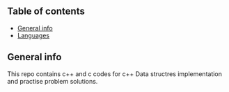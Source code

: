 ## Table of contents
* [General info](#general-info)
* [Languages](#language)


## General info
This repo contains c++ and c codes for c++ Data structres implementation and practise problem solutions.

	

